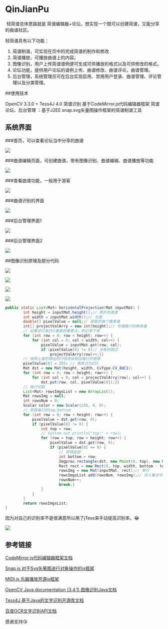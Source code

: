 # QinJianPu

​	轻简谱总体思路就是 简谱编辑器+论坛。想实现一个既可以创建简谱，又能分享的曲谱社区。

轻简谱具有以下功能：

1. 简谱制谱，可实现在页中的完成简谱的制作和修改
2. 简谱播放，可播放曲谱上的内容。
3. 图像识别，用户上传简谱谱例便可生成可供播放的格式以及可供修改的格式。
4. 论坛功能，提供用户论坛的谱例上传、曲谱修改、曲谱评论，曲谱管理。
5. 后台管理，系统管理员可在后台实现启用、禁用用户登录、曲谱管理、评论管理以及分类管理。



##使用技术

OpenCV 3.3.0 + Tess4J 4.0 简谱识别
基于CodeMirror.js代码编辑器框架
简谱论坛、后台管理 ：基于J2EE
snap.svg矢量图操作框架的简谱制谱工具



## 系统界面



###首页，可以查看论坛当中分享的曲谱

![](pic/1.png)



###曲谱编辑页面，可创建曲谱，带有图像识别、曲谱编辑、曲谱播放等功能

![](pic/2.png)



###查看曲谱功能，一般用于游客

![](pic/3.png)



###曲谱识别的界面

![](pic/5.png)



###后台管理界面1

![](pic/6.png)



###后台管理界面2

![](pic/7.png)



##图像识别原理及部分代码

![](pic/8.png)

![](pic/9.png)

![](pic/10.png)

![](pic/11.png)



```java
public static List<Mat> horizontalProjection(Mat inputMat) {
		int height = inputMat.height();// 图片的高度
		int width = inputMat.width();// 长度
		double[] pixelValue = null;// 获取的每个像素值
		int[] projectValArry = new int[height];// 存储每行的像素量
		// 如果该行有255像素的像素点，则记录下来ֵ
		for (int row = 0; row < height; row++) {
			for (int col = 0; col < width; col++) {
				pixelValue = inputMat.get(row, col);
				if (pixelValue[0] != 0)// 没有则跳过
					projectValArry[row]++;}}
		// 按照上面的得出的行信息绘制出每行的框框
		pixelValue[0] = 255; // 像素点为255
		Mat dst = new Mat(height, width, CvType.CV_8UC1);
		for (int row = 0; row < height; row++) {
			for (int col = 0; col < projectValArry[row]; col++) {
				dst.put(row, col, pixelValue[0]);}}
		// 按行切割
		List<Mat> rowsImgsList = new ArrayList();
		Mat rowsImg = null;
		int rowsNum = 0;
		Scalar color = new Scalar(255, 0, 0);
		// 获取每行的top,bottom
		for (int row = 0; row < height; row++) {
			pixelValue = dst.get(row, 0);
			if (pixelValue[0] != 0) {
				int top = row;
				// System.out.println("top:" + row);
				for (row = top; row < height; row++) {
					pixelValue = dst.get(row, 0);
					if (pixelValue[0] == 0) {
						// 获得底部
						int bottom = row;
						Imgproc.rectangle(dst, new Point(0, top), new Point(width, bottom), color);
						Rect rect = new Rect(0, top, width, bottom - top);// 得出rect
						rowsImg = new Mat(inputMat, rect);// 单行
						rowsImgsList.add(rowsNum, rowsImg);// 存入集合中
						rowsNum++;
						break;}
                }
            }
        }
		return rowsImgsList;
}

```





因为对自己的识别率不是很满意所以用了jTess来手动提高识别率。😂

![](pic/12.png)



## 参考链接

[CodeMirror.js代码编辑器框架文档](http://codemirror.net/)

[Snap.js  对于Svg矢量图进行对象操作的js框架](http://snapsvg.io/)

[MIDI.js  乐器播放开源js框架](https://github.com/mudcube/MIDI.js)

[OpenCV Java documentation (3.4.1)  图像识别Java文档](https://docs.opencv.org/3.4.1/javadoc/index.html)

[Tess4J 基于Java的文字识别开源库文档](http://tess4j.sourceforge.net/docs/docs-4.0/)

[百度OCR文字识别API文档](http://ai.baidu.com/docs#/OCR-API/top)



感谢支持😘
